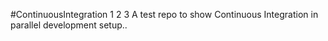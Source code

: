 #ContinuousIntegration
1
2
3
A test repo to show Continuous Integration in parallel development setup..
